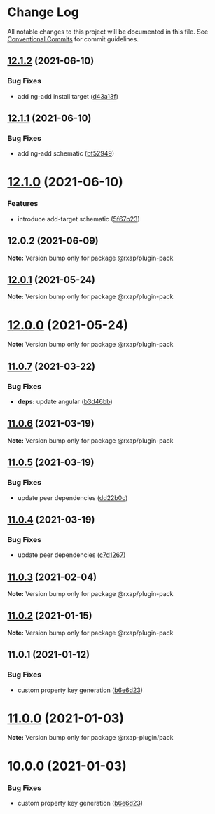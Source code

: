 # Change Log

All notable changes to this project will be documented in this file.
See [Conventional Commits](https://conventionalcommits.org) for commit guidelines.

## [12.1.2](https://gitlab.com/rxap/packages/compare/@rxap/plugin-pack@12.1.1...@rxap/plugin-pack@12.1.2) (2021-06-10)


### Bug Fixes

* add ng-add install target ([d43a13f](https://gitlab.com/rxap/packages/commit/d43a13f60dc035c82725b428f4f44aa20e47b138))





## [12.1.1](https://gitlab.com/rxap/packages/compare/@rxap/plugin-pack@12.1.0...@rxap/plugin-pack@12.1.1) (2021-06-10)


### Bug Fixes

* add ng-add schematic ([bf52949](https://gitlab.com/rxap/packages/commit/bf529495a4f98c26bf12027447e0ecd1aa10b932))





# [12.1.0](https://gitlab.com/rxap/packages/compare/@rxap/plugin-pack@12.0.2...@rxap/plugin-pack@12.1.0) (2021-06-10)


### Features

* introduce add-target schematic ([5f67b23](https://gitlab.com/rxap/packages/commit/5f67b23b4ff2762fb9cfa74b7e0b971fed0ec0ca))





## 12.0.2 (2021-06-09)

**Note:** Version bump only for package @rxap/plugin-pack





## [12.0.1](https://gitlab.com/rxap/packages/compare/@rxap/plugin-pack@12.0.0...@rxap/plugin-pack@12.0.1) (2021-05-24)

**Note:** Version bump only for package @rxap/plugin-pack





# [12.0.0](https://gitlab.com/rxap/packages/compare/@rxap/plugin-pack@11.0.7...@rxap/plugin-pack@12.0.0) (2021-05-24)

**Note:** Version bump only for package @rxap/plugin-pack





## [11.0.7](https://gitlab.com/rxap/packages/compare/@rxap/plugin-pack@11.0.6...@rxap/plugin-pack@11.0.7) (2021-03-22)


### Bug Fixes

* **deps:** update angular ([b3d46bb](https://gitlab.com/rxap/packages/commit/b3d46bbaf3fe948cf1cf8b37a14a467dfc608221))





## [11.0.6](https://gitlab.com/rxap/packages/compare/@rxap/plugin-pack@11.0.5...@rxap/plugin-pack@11.0.6) (2021-03-19)

**Note:** Version bump only for package @rxap/plugin-pack





## [11.0.5](https://gitlab.com/rxap/packages/compare/@rxap/plugin-pack@11.0.4...@rxap/plugin-pack@11.0.5) (2021-03-19)


### Bug Fixes

* update peer dependencies ([dd22b0c](https://gitlab.com/rxap/packages/commit/dd22b0ce053bc266c7aea659a2faf3be39f424e7))





## [11.0.4](https://gitlab.com/rxap/packages/compare/@rxap/plugin-pack@11.0.3...@rxap/plugin-pack@11.0.4) (2021-03-19)


### Bug Fixes

* update peer dependencies ([c7d1267](https://gitlab.com/rxap/packages/commit/c7d12671f3efc198985cddee92caa2558e74b023))





## [11.0.3](https://gitlab.com/rxap/packages/compare/@rxap/plugin-pack@11.0.2...@rxap/plugin-pack@11.0.3) (2021-02-04)

**Note:** Version bump only for package @rxap/plugin-pack





## [11.0.2](https://gitlab.com/rxap/packages/compare/@rxap/plugin-pack@11.0.1...@rxap/plugin-pack@11.0.2) (2021-01-15)

**Note:** Version bump only for package @rxap/plugin-pack





## 11.0.1 (2021-01-12)


### Bug Fixes

* custom property key generation ([b6e6d23](https://gitlab.com/rxap/packages/commit/b6e6d23215f0b35e0de2d35003b186a3d435b8e4))





# [11.0.0](https://gitlab.com/rxap/packages/compare/@rxap-plugin/pack@10.0.0...@rxap-plugin/pack@11.0.0) (2021-01-03)

**Note:** Version bump only for package @rxap-plugin/pack





# 10.0.0 (2021-01-03)


### Bug Fixes

* custom property key generation ([b6e6d23](https://gitlab.com/rxap/packages/commit/b6e6d23215f0b35e0de2d35003b186a3d435b8e4))
